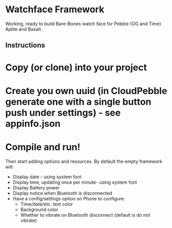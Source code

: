 Watchface Framework
===================

Working, ready to build Bare-Bones watch face for Pebble (OG and Time) Aplite and Basalt.

Instructions
------------

  # Copy (or clone) into your project
  # Create you own uuid (in CloudPebble generate one with a single button push under settings) - see appinfo.json
  # Compile and run!

Then start adding options and resources. By default the empty framework will:

  * Display date - using system font
  * Display time, updating once per minute- using system font
  * Display Battery power
  * Display notice when Bluetooth is disconnected
  * Have a config/settings option on Phone to configure:
      * Time/date/etc. text color
      * Background color
      * Whether to vibrate on Bluetooth disconnect (default is do *not* vibrate)
